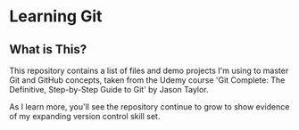 # Learning Git

## What is This?
This repository contains a list of files and demo projects I'm using to master Git and GitHub concepts, taken from the Udemy course 'Git Complete: The Definitive, Step-by-Step Guide to Git' by Jason Taylor.

As I learn more, you'll see the repository continue to grow to show evidence of my expanding version control skill set.
